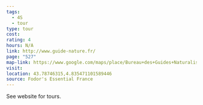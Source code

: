 ```yaml
---
tags:
  - 4S
  - tour
type: tour
cost: 
rating: 4
hours: N/A
link: http://www.guide-nature.fr/
page: "527"
map-link: https://www.google.com/maps/place/Bureau+des+Guides+Naturalistes/@43.7881807,4.8341715,19.79z/data=!4m6!3m5!1s0x12b5e4465f53cdf3:0x935e9266102fd852!8m2!3d43.7883166!4d4.8343523!16s%2Fg%2F11xyfpmg4?entry=ttu&g_ep=EgoyMDI0MTAwMi4xIKXMDSoASAFQAw%3D%3D
visit: 
location: 43.78746315,4.835471101589446
source: Fodor's Essential France
---
```

See website for tours.